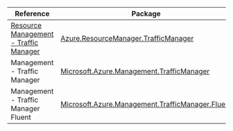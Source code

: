 | Reference | Package | Source |
|---|---|---|
|[Resource Management - Traffic Manager](resourcemanager.trafficmanager-readme.md)|[Azure.ResourceManager.TrafficManager](https://www.nuget.org/packages/Azure.ResourceManager.TrafficManager)|[GitHub](https://github.com/Azure/azure-sdk-for-net/blob/main/sdk/trafficmanager/Azure.ResourceManager.TrafficManager)|
|Management - Traffic Manager|[Microsoft.Azure.Management.TrafficManager](https://www.nuget.org/packages/Microsoft.Azure.Management.TrafficManager)|[GitHub](https://github.com/Azure/azure-sdk-for-net/blob/main/)|
|Management - Traffic Manager Fluent|[Microsoft.Azure.Management.TrafficManager.Fluent](https://www.nuget.org/packages/Microsoft.Azure.Management.TrafficManager.Fluent)|[GitHub](https://github.com/Azure/azure-sdk-for-net/blob/main/)|
